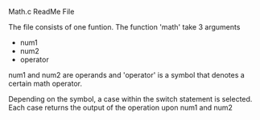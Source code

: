 Math.c ReadMe File

The file consists of one funtion. The function 'math' take 3 arguments
- num1
- num2
- operator

num1 and num2 are operands and 'operator' is a symbol that denotes a certain math operator. 

Depending on the symbol, a case within the switch statement is selected. Each case returns the output of the operation upon num1 and num2
